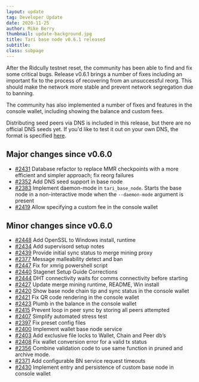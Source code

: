 ```yaml
---
layout: update
tag: Developer Update
date: 2020-11-25
author: Mike Berry
thumbnail: update-background.jpg
title: Tari base node v0.6.1 released
subtitle:
class: subpage
---
```


After the Ridcully testnet reset, the community has been able to find and fix some critical bugs. Release v0.6.1 brings
a number of fixes including an important fix to the process of recovering from an unsuccessful reorg. This should make the
network more stable and prevent network segregation due to banning.

The community has also implemented a number of fixes and features in the console wallet, including showing the balance and custom fees.

Distributing seed peers via DNS is included in this release, but there are no official DNS seeds yet. If you'd like to test it out on your own DNS, the format is specified [here](https://github.com/tari-project/tari/pull/2319).

## Major changes since v0.6.0

- [#2431](https://github.com/tari-project/tari/pull/2431) Database refactor to replace MMR checkpoints with a more efficient and simpler approach; fix reorg failures
- [#2352](https://github.com/tari-project/tari/pull/2352) Add DNS seed support in base node
- [#2383](https://github.com/tari-project/tari/pull/2383) Implement daemon-mode in `tari_base_node`. Starts the base node in a non-interactive mode when the `--daemon-mode` argument is present
- [#2419](https://github.com/tari-project/tari/pull/2419) Allow specifying a custom fee in the console wallet

## Minor changes since v0.6.0

- [#2448](https://github.com/tari-project/tari/pull/2448) Add OpenSSL to Windows install, runtime
- [#2434](https://github.com/tari-project/tari/pull/2434) Add supervisord setup notes
- [#2439](https://github.com/tari-project/tari/pull/2439) Provide initial sync status to merge mining proxy
- [#2377](https://github.com/tari-project/tari/pull/2377) Message malleability detect and ban
- [#2447](https://github.com/tari-project/tari/pull/2447) Fix for xmrig powershell script
- [#2440](https://github.com/tari-project/tari/pull/2440) Stagenet Setup Guide Corrections
- [#2444](https://github.com/tari-project/tari/pull/2444) DHT connectivity waits for comms connectivity before starting
- [#2427](https://github.com/tari-project/tari/pull/2427) Update merge mining runtime, README, Win install
- [#2420](https://github.com/tari-project/tari/pull/2420) Show base node chain tip and sync status in the console wallet
- [#2421](https://github.com/tari-project/tari/pull/2421) Fix QR code rendering in the console wallet
- [#2423](https://github.com/tari-project/tari/pull/2423) Plumb in the balance in the console wallet
- [#2415](https://github.com/tari-project/tari/pull/2415) Prevent loop in peer sync by storing all peers attempted
- [#2407](https://github.com/tari-project/tari/pull/2407) Simplify automated stress test
- [#2397](https://github.com/tari-project/tari/pull/2397) Fix preset config files
- [#2400](https://github.com/tari-project/tari/pull/2400) Implement wallet base node service
- [#2403](https://github.com/tari-project/tari/pull/2403) Add exclusive file locks to Wallet, Chain and Peer db’s
- [#2408](https://github.com/tari-project/tari/pull/2408) Fix wallet conversion error for a valid tx status
- [#2356](https://github.com/tari-project/tari/pull/2356) Combine validation code to use same function in pruned and archive mode.
- [#2371](https://github.com/tari-project/tari/pull/2371) Add configurable BN service request timeouts
- [#2430](https://github.com/tari-project/tari/pull/2430) Implement entry and persistence of custom base node in console wallet

